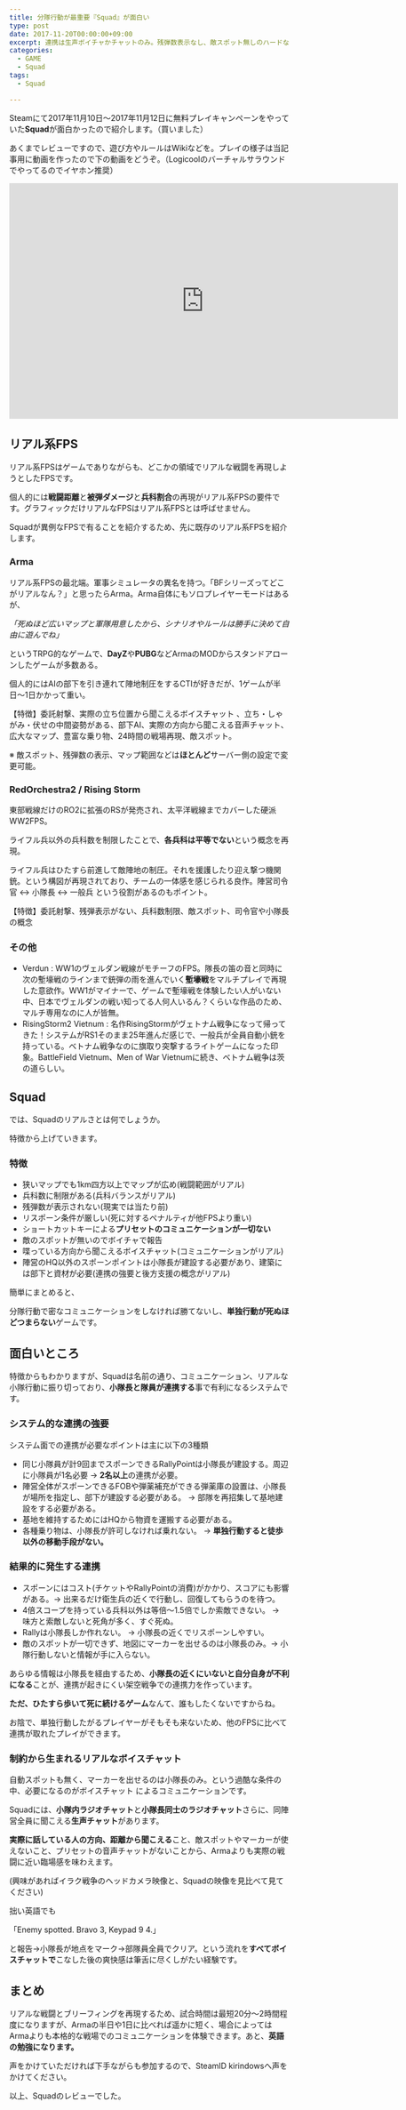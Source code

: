 ```yaml
---
title: 分隊行動が最重要『Squad』が面白い
type: post
date: 2017-11-20T00:00:00+09:00
excerpt: 連携は生声ボイチャかチャットのみ。残弾数表示なし、敵スポット無しのハードな内容だからこそ"コミュニケーション"が面白い。Squadを紹介！
categories:
  - GAME
  - Squad
tags:
  - Squad

---
```

Steamにて2017年11月10日〜2017年11月12日に無料プレイキャンペーンをやっていた**Squad**が面白かったので紹介します。（買いました）

あくまでレビューですので、遊び方やルールはWikiなどを。プレイの様子は当記事用に動画を作ったので下の動画をどうぞ。（Logicoolのバーチャルサラウンドでやってるのでイヤホン推奨）

<span class="embed-youtube" style="text-align:center; display: block;"><iframe class='youtube-player' type='text/html' width='700' height='424' src='http://www.youtube.com/embed/jY43ojhhei0?version=3&#038;rel=1&#038;fs=1&#038;autohide=2&#038;showsearch=0&#038;showinfo=1&#038;iv_load_policy=1&#038;wmode=transparent' allowfullscreen='true' style='border:0;'></iframe></span>

<!--more-->

## リアル系FPS

リアル系FPSはゲームでありながらも、どこかの領域でリアルな戦闘を再現しようとしたFPSです。

個人的には**戦闘距離**と**被弾ダメージ**と**兵科割合**の再現がリアル系FPSの要件です。グラフィックだけリアルなFPSはリアル系FPSとは呼ばせません。

Squadが異例なFPSで有ることを紹介するため、先に既存のリアル系FPSを紹介します。

### Arma

リアル系FPSの最北端。軍事シミュレータの異名を持つ。「BFシリーズってどこがリアルなん？」と思ったらArma。Arma自体にもソロプレイヤーモードはあるが、

_「死ぬほど広いマップと軍隊用意したから、シナリオやルールは勝手に決めて自由に遊んでね」_

というTRPG的なゲームで、**DayZ**や**PUBG**などArmaのMODからスタンドアローンしたゲームが多数ある。

個人的にはAIの部下を引き連れて陣地制圧をするCTIが好きだが、1ゲームが半日〜1日かかって重い。

【特徴】委託射撃、実際の立ち位置から聞こえるボイスチャット 、立ち・しゃがみ・伏せの中間姿勢がある、部下AI、実際の方向から聞こえる音声チャット、広大なマップ、豊富な乗り物、24時間の戦場再現、敵スポット。

※ 敵スポット、残弾数の表示、マップ範囲などは**ほとんど**サーバー側の設定で変更可能。

### RedOrchestra2 / Rising Storm

東部戦線だけのRO2に拡張のRSが発売され、太平洋戦線までカバーした硬派WW2FPS。

ライフル兵以外の兵科数を制限したことで、**各兵科は平等でない**という概念を再現。

ライフル兵はひたすら前進して敵陣地の制圧。それを援護したり迎え撃つ機関銃。という構図が再現されており、チームの一体感を感じられる良作。陣営司令官 &#x2194; 小隊長 &#x2194; 一般兵 という役割があるのもポイント。

【特徴】委託射撃、残弾表示がない、兵科数制限、敵スポット、司令官や小隊長の概念

### その他

  * Verdun : WW1のヴェルダン戦線がモチーフのFPS。隊長の笛の音と同時に次の塹壕戦のラインまで銃弾の雨を進んでいく**塹壕戦**をマルチプレイで再現した意欲作。WW1がマイナーで、ゲームで塹壕戦を体験したい人がいない中、日本でヴェルダンの戦い知ってる人何人いるん？くらいな作品のため、マルチ専用なのに人が皆無。
  * RisingStorm2 Vietnum : 名作RisingStormがヴェトナム戦争になって帰ってきた！システムがRS1そのまま25年進んだ感じで、一般兵が全員自動小銃を持っている。ベトナム戦争なのに旗取り突撃するライトゲームになった印象。BattleField Vietnum、Men of War Vietnumに続き、ベトナム戦争は茨の道らしい。

## Squad

では、Squadのリアルさとは何でしょうか。

特徴から上げていきます。

### 特徴

  * 狭いマップでも1km四方以上でマップが広め(戦闘範囲がリアル)
  * 兵科数に制限がある(兵科バランスがリアル)
  * 残弾数が表示されない(現実では当たり前)
  * リスポーン条件が厳しい(死に対するペナルティが他FPSより重い)
  * ショートカットキーによる**プリセットのコミュニケーションが一切ない**
  * 敵のスポットが無いのでボイチャで報告
  * 喋っている方向から聞こえるボイスチャット(コミュニケーションがリアル)
  * 陣営のHQ以外のスポーンポイントは小隊長が建設する必要があり、建築には部下と資材が必要(連携の強要と後方支援の概念がリアル)

簡単にまとめると、

分隊行動で密なコミュニケーションをしなければ勝てないし、**単独行動が死ぬほどつまらない**ゲームです。

## 面白いところ

特徴からもわかりますが、Squadは名前の通り、コミュニケーション、リアルな小隊行動に振り切っており、**小隊長と隊員が連携する**事で有利になるシステムです。

### システム的な連携の強要

システム面での連携が必要なポイントは主に以下の3種類

  * 同じ小隊員が計9回までスポーンできるRallyPointは小隊長が建設する。周辺に小隊員が1名必要 → **2名以上**の連携が必要。
  * 陣営全体がスポーンできるFOBや弾薬補充ができる弾薬庫の設置は、小隊長が場所を指定し、部下が建設する必要がある。 → 部隊を再招集して基地建設をする必要がある。
  * 基地を維持するためにはHQから物資を運搬する必要がある。
  * 各種乗り物は、小隊長が許可しなければ乗れない。 → **単独行動すると徒歩以外の移動手段がない。**

### 結果的に発生する連携

  * スポーンにはコスト(チケットやRallyPointの消費)がかかり、スコアにも影響がある。→ 出来るだけ衛生兵の近くで行動し、回復してもらうのを待つ。
  * 4倍スコープを持っている兵科以外は等倍〜1.5倍でしか索敵できない。 → 味方と索敵しないと死角が多く、すぐ死ぬ。
  * Rallyは小隊長しか作れない。 → 小隊長の近くでリスポーンしやすい。
  * 敵のスポットが一切できず、地図にマーカーを出せるのは小隊長のみ。→ 小隊行動しないと情報が手に入らない。

あらゆる情報は小隊長を経由するため、**小隊長の近くにいないと自分自身が不利になる**ことが、連携が起きにくい架空戦争での連携力を作っています。

**ただ、ひたすら歩いて死に続けるゲーム**なんて、誰もしたくないですからね。

お陰で、単独行動したがるプレイヤーがそもそも来ないため、他のFPSに比べて連携が取れたプレイができます。

### 制約から生まれるリアルなボイスチャット

自動スポットも無く、マーカーを出せるのは小隊長のみ。という過酷な条件の中、必要になるのがボイスチャット によるコミュニケーションです。

Squadには、**小隊内ラジオチャット**と**小隊長同士のラジオチャット**さらに、同陣営全員に聞こえる**生声チャット**があります。

**実際に話している人の方向、距離から聞こえる**こと、敵スポットやマーカーが使えないこと、プリセットの音声チャットがないことから、Armaよりも実際の戦闘に近い臨場感を味わえます。

(興味があればイラク戦争のヘッドカメラ映像と、Squadの映像を見比べて見てください)

拙い英語でも

「Enemy spotted. Bravo 3, Keypad 9 4.」

と報告→小隊長が地点をマーク→部隊員全員でクリア。という流れを**すべてボイスチャットで**こなした後の爽快感は筆舌に尽くしがたい経験です。

## まとめ

リアルな戦闘とブリーフィングを再現するため、試合時間は最短20分〜2時間程度になりますが、Armaの半日や1日に比べれば遥かに短く、場合によってはArmaよりも本格的な戦場でのコミュニケーションを体験できます。あと、**英語の勉強になります。**

声をかけていただければ下手ながらも参加するので、SteamID kirindowsへ声をかけてください。

以上、Squadのレビューでした。